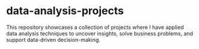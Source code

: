 # data-analysis-projects
 This repository showcases a collection of projects where I have applied data analysis techniques to uncover insights, solve business problems, and support data-driven decision-making.
